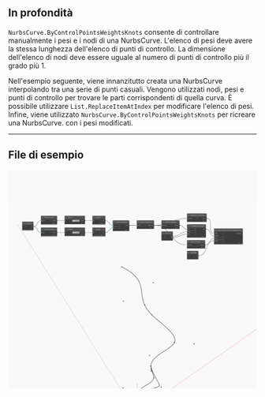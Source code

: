 <!--- Autodesk.DesignScript.Geometry.NurbsCurve.ByControlPointsWeightsKnots --->
<!--- T6GEU2COB3ZCMHPIT6WYQEY7NOLFALMOFIPSGLNKU5GNGESBEB7Q --->
## In profondità
`NurbsCurve.ByControlPointsWeightsKnots` consente di controllare manualmente i pesi e i nodi di una NurbsCurve. L'elenco di pesi deve avere la stessa lunghezza dell'elenco di punti di controllo. La dimensione dell'elenco di nodi deve essere uguale al numero di punti di controllo più il grado più 1.

Nell'esempio seguente, viene innanzitutto creata una NurbsCurve interpolando tra una serie di punti casuali. Vengono utilizzati nodi, pesi e punti di controllo per trovare le parti corrispondenti di quella curva. È possibile utilizzare `List.ReplaceItemAtIndex` per modificare l'elenco di pesi. Infine, viene utilizzato `NurbsCurve.ByControlPointsWeightsKnots` per ricreare una NurbsCurve. con i pesi modificati.

___
## File di esempio

![ByControlPointsWeightsKnots](./T6GEU2COB3ZCMHPIT6WYQEY7NOLFALMOFIPSGLNKU5GNGESBEB7Q_img.jpg)

